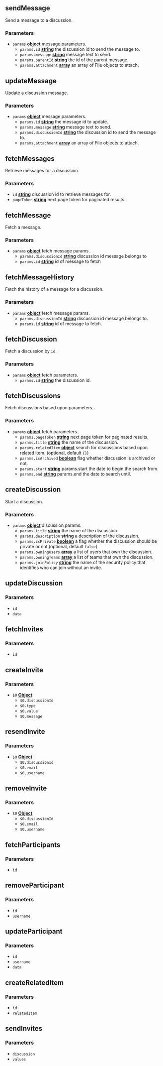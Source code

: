 <!-- Generated by documentation.js. Update this documentation by updating the source code. -->

## sendMessage

Send a message to a discussion.

### Parameters

-   `params` **[object][1]** message parameters.
    -   `params.id` **[string][2]** the discussion id to send the message to.
    -   `params.message` **[string][2]** message text to send.
    -   `params.parentId` **[string][2]** the id of the parent message.
    -   `params.attachment` **[array][3]** an array of File objects to attach.

## updateMessage

Update a discussion message.

### Parameters

-   `params` **[object][1]** message parameters.
    -   `params.id` **[string][2]** the message id to update.
    -   `params.message` **[string][2]** message text to send.
    -   `params.discussionId` **[string][2]** the discussion id to send the message to.
    -   `params.attachment` **[array][3]** an array of File objects to attach.

## fetchMessages

Retrieve messages for a discussion.

### Parameters

-   `id` **[string][2]** discussion id to retrieve messages for.
-   `pageToken` **[string][2]** next page token for paginated results.

## fetchMessage

Fetch a message.

### Parameters

-   `params` **[object][1]** fetch message params.
    -   `params.discussionId` **[string][2]** discussion id message belongs to
    -   `params.id` **[string][2]** id of message to fetch

## fetchMessageHistory

Fetch the history of a message for a discussion.

### Parameters

-   `params` **[object][1]** fetch message params.
    -   `params.discussionId` **[string][2]** discussion id message belongs to.
    -   `params.id` **[string][2]** id of message to fetch.

## fetchDiscussion

Fetch a discussion by `id`.

### Parameters

-   `params` **[object][1]** fetch parameters.
    -   `params.id` **[string][2]** the discussion id.

## fetchDiscussions

Fetch discussions based upon parameters.

### Parameters

-   `params` **[object][1]** fetch parameters.
    -   `params.pageToken` **[string][2]** next page token for paginated results.
    -   `params.title` **[string][2]** the name of the discussion.
    -   `params.relatedItem` **[object][1]** search for discussions based upon related item. (optional, default `{}`)
    -   `params.isArchived` **[boolean][4]** flag whether discussion is archived or not.
    -   `params.start` **[string][2]** params.start the date to begin the search from.
    -   `params.end` **[string][2]** params.end the date to search until.

## createDiscussion

Start a discussion.

### Parameters

-   `params` **[object][1]** discussion params.
    -   `params.title` **[string][2]** the name of the discussion.
    -   `params.description` **[string][2]** a description of the discussion.
    -   `params.isPrivate` **[boolean][4]** a flag whether the discussion should be private or not (optional, default `false`)
    -   `params.owningUsers` **[array][3]** a list of users that own the discussion.
    -   `params.owningTeams` **[array][3]** a list of teams that own the discussion.
    -   `params.joinPolicy` **[string][2]** the name of the security policy that identifies who can join without an invite.

## updateDiscussion

### Parameters

-   `id`  
-   `data`  

## fetchInvites

### Parameters

-   `id`  

## createInvite

### Parameters

-   `$0` **[Object][1]** 
    -   `$0.discussionId`  
    -   `$0.type`  
    -   `$0.value`  
    -   `$0.message`  

## resendInvite

### Parameters

-   `$0` **[Object][1]** 
    -   `$0.discussionId`  
    -   `$0.email`  
    -   `$0.username`  

## removeInvite

### Parameters

-   `$0` **[Object][1]** 
    -   `$0.discussionId`  
    -   `$0.email`  
    -   `$0.username`  

## fetchParticipants

### Parameters

-   `id`  

## removeParticipant

### Parameters

-   `id`  
-   `username`  

## updateParticipant

### Parameters

-   `id`  
-   `username`  
-   `data`  

## createRelatedItem

### Parameters

-   `id`  
-   `relatedItem`  

## sendInvites

### Parameters

-   `discussion`  
-   `values`  

[1]: https://developer.mozilla.org/docs/Web/JavaScript/Reference/Global_Objects/Object

[2]: https://developer.mozilla.org/docs/Web/JavaScript/Reference/Global_Objects/String

[3]: https://developer.mozilla.org/docs/Web/JavaScript/Reference/Global_Objects/Array

[4]: https://developer.mozilla.org/docs/Web/JavaScript/Reference/Global_Objects/Boolean
